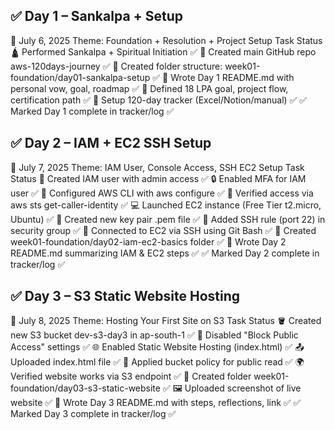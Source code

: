 ## ✅ Day 1 – Sankalpa + Setup

📅 July 6, 2025
Theme: Foundation + Resolution + Project Setup
Task	Status
🛕 Performed Sankalpa + Spiritual Initiation	✅
📘 Created main GitHub repo aws-120days-journey	✅
📁 Created folder structure: week01-foundation/day01-sankalpa-setup	✅
📝 Wrote Day 1 README.md with personal vow, goal, roadmap	✅
🎯 Defined 18 LPA goal, project flow, certification path	✅
🧭 Setup 120-day tracker (Excel/Notion/manual)	✅
✅ Marked Day 1 complete in tracker/log	✅

## ✅ Day 2 – IAM + EC2 SSH Setup

📅 July 7, 2025
Theme: IAM User, Console Access, SSH EC2 Setup
Task	Status
👤 Created IAM user with admin access	✅
🔒 Enabled MFA for IAM user	✅
🧾 Configured AWS CLI with aws configure	✅
🧠 Verified access via aws sts get-caller-identity	✅
💻 Launched EC2 instance (Free Tier t2.micro, Ubuntu)	✅
🔐 Created new key pair .pem file	✅
🚪 Added SSH rule (port 22) in security group	✅
🔌 Connected to EC2 via SSH using Git Bash	✅
📁 Created week01-foundation/day02-iam-ec2-basics folder	✅
📝 Wrote Day 2 README.md summarizing IAM & EC2 steps	✅
✅ Marked Day 2 complete in tracker/log	✅

## ✅ Day 3 – S3 Static Website Hosting

📅 July 8, 2025
Theme: Hosting Your First Site on S3
Task	Status
🪣 Created new S3 bucket dev-s3-day3 in ap-south-1	✅
🔐 Disabled "Block Public Access" settings	✅
🌐 Enabled Static Website Hosting (index.html)	✅
📤 Uploaded index.html file	✅
🧾 Applied bucket policy for public read	✅
🌍 Verified website works via S3 endpoint	✅
📁 Created folder week01-foundation/day03-s3-static-website	✅
🖼️ Uploaded screenshot of live website	✅
📝 Wrote Day 3 README.md with steps, reflections, link	✅
✅ Marked Day 3 complete in tracker/log	✅
